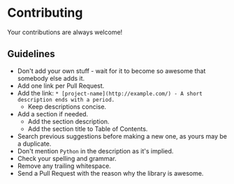 # Contributing

Your contributions are always welcome!

## Guidelines

* Don't add your own stuff - wait for it to become so awesome that somebody else adds it.
* Add one link per Pull Request.
* Add the link: `* [project-name](http://example.com/) - A short description ends with a period.`
    * Keep descriptions concise.
* Add a section if needed.
    * Add the section description.
    * Add the section title to Table of Contents.
* Search previous suggestions before making a new one, as yours may be a duplicate.
* Don't mention `Python` in the description as it's implied.
* Check your spelling and grammar.
* Remove any trailing whitespace.
* Send a Pull Request with the reason why the library is awesome.
